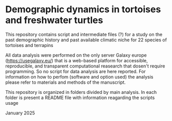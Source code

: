 # Demographic dynamics in tortoises and freshwater turtles

This repository contains script and intermediate files (?) for a study on the past demographic history and past available climatic niche for 22 species of tortoises and terrapins

All data analysis were performed on the only server Galaxy europe (https://usegalaxy.eu/) that is a web-based platform for accessible, reproducible, and transparent computational reasearch that dosen't require programming. So no script for data analysis are here reported.
For information on how to perfom (software and option used) the analysis please refer to materials and methods of the manuscript.

This repository is organized in folders divided by main analysis. In each folder is present a README file with information reagarding the scripts usage

January 2025
